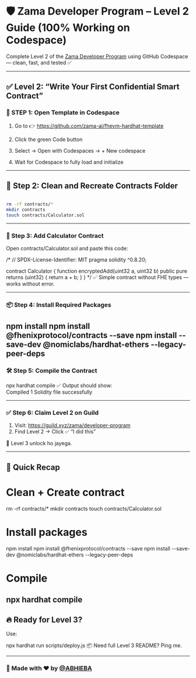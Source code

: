 # 🛡️ Zama Developer Program – Level 2 Guide (100% Working on Codespace)

Complete Level 2 of the [Zama Developer Program](https://guild.xyz/zama/developer-program) using GitHub Codespace — clean, fast, and tested ✅

---

## ✅ Level 2: “Write Your First Confidential Smart Contract”

### 🔹 STEP 1: Open Template in Codespace
1. Go to 👉 https://github.com/zama-ai/fhevm-hardhat-template

2. Click the green Code button

3. Select → Open with Codespaces → + New codespace

4. Wait for Codespace to fully load and initialize

---

## 🔹 Step 2: Clean and Recreate Contracts Folder
```bash

rm -rf contracts/*
mkdir contracts
touch contracts/Calculator.sol
```
---

### 🧠 Step 3: Add Calculator Contract

Open contracts/Calculator.sol and paste this code:

/*
// SPDX-License-Identifier: MIT
pragma solidity ^0.8.20;

contract Calculator {
    function encryptedAdd(uint32 a, uint32 b) public pure returns (uint32) {
        return a + b;
    }
}
*/
✅ Simple contract without FHE types — works without error.

---

### 📦 Step 4: Install Required Packages

npm install
npm install @fhenixprotocol/contracts --save
npm install --save-dev @nomiclabs/hardhat-ethers --legacy-peer-deps
---

### 🛠️ Step 5: Compile the Contract

npx hardhat compile
✅ Output should show:  
Compiled 1 Solidity file successfully

---

### ✅ Step 6: Claim Level 2 on Guild

1. Visit: https://guild.xyz/zama/developer-program  
2. Find Level 2 → Click ✅ “I did this”

🎉 Level 3 unlock ho jayega.

---

## 🧾 Quick Recap

# Clean + Create contract
rm -rf contracts/*
mkdir contracts
touch contracts/Calculator.sol

# Install packages
npm install
npm install @fhenixprotocol/contracts --save
npm install --save-dev @nomiclabs/hardhat-ethers --legacy-peer-deps

# Compile
npx hardhat compile
---

## 🔥 Ready for Level 3?

Use:

npx hardhat run scripts/deploy.js
📦 Need full Level 3 README? Ping me.

---

### 👑 Made with ❤️ by [@ABHIEBA](https://github.com/ABHIEBA)
